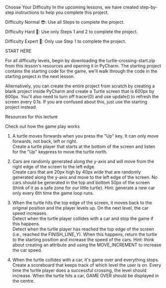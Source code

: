 Choose Your Difficulty
In the upcoming lessons, we have created step-by-step instructions to help you complete this project.

Difficulty Normal 😎: Use all Steps to complete the project.

Difficulty Hard 🤔: Use only Steps 1 and 2 to complete the project.

Difficulty Expert 🤯: Only use Step 1 to complete the project.

START HERE

For all difficulty levels, begin by downloading the turtle-crossing-start.zip from this lesson's resources and opening it in PyCharm. The starting project contains the starting code for the game, we'll walk through the code in the starting project in the next lesson.

Alternatively, you can create the entire project from scratch by creating a blank project inside PyCharm and create a Turtle screen that is 600px by 600px. You'll also need to turn off tracer(0) and use update() to refresh the screen every 0.1s. If you are confused about this, just use the starting project instead.

Resources for this lecture

Check out how the game play works
1. A turtle moves forwards when you press the "Up" key. It can only move forwards, not back, left or right.  
   Create a turtle player that starts at the bottom of the screen and listen for the "Up" keypress to move the turtle north. 


2. Cars are randomly generated along the y-axis and will move from the right edge of the screen to the left edge.  
   Create cars that are 20px high by 40px wide that are randomly generated along the y-axis and move to the left edge of the screen. No cars should be generated in the top and bottom 50px of the screen (think of it as a safe zone for our little turtle). Hint: generate a new car only every 6th time the game loop runs.


3. When the turtle hits the top edge of the screen, it moves back to the original position and the player levels up. On the next level, the car speed increases.  
   Detect when the turtle player collides with a car and stop the game if this happens.  
   Detect when the turtle player has reached the top edge of the screen (i.e., reached the FINISH_LINE_Y). When this happens, return the turtle to the starting position and increase the speed of the cars. Hint: think about creating an attribute and using the MOVE_INCREMENT to increase the car speed.  


4. When the turtle collides with a car, it's game over and everything stops.  
    Create a scoreboard that keeps track of which level the user is on. Every time the turtle player does a successful crossing, the level should increase. When the turtle hits a car, GAME OVER should be displayed in the centre. 